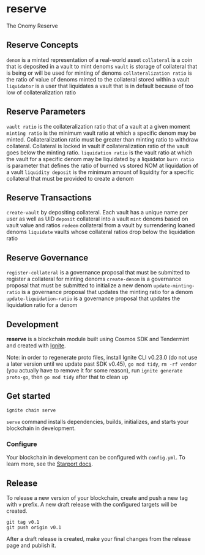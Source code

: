 # reserve

The Onomy Reserve

## Reserve Concepts

`denom` is a minted representation of a real-world asset
`collateral` is a coin that is deposited in a vault to mint denoms
`vault` is storage of collateral that is being or will be used for minting of denoms
`collateralization ratio` is the ratio of value of denoms minted to the collateral stored within a vault
`liquidator` is a user that liquidates a vault that is in default because of too low of collateralization ratio

## Reserve Parameters

`vault ratio` is the collateralization ratio that of a vault at a given moment
`minting ratio` is the minimum vault ratio at which a specific denom may be minted.  Collateralization ratio must be greater than minting ratio to withdraw collateral.  Collateral is locked in vault if collateralization ratio of the vault goes below the minting ratio.
`liquidation ratio` is the vault ratio at which the vault for a specific denom may be liquidated by a liquidator
`burn ratio` is parameter that defines the ratio of burned vs stored NOM at liquidation of a vault
`liquidity deposit` is the minimum amount of liquidity for a specific collateral that must be provided to create a denom

## Reserve Transactions

`create-vault` by depositing collateral.  Each vault has a unique name per user as well as UID
`deposit` collateral into a vault
`mint` denoms based on vault value and ratios
`redeem` collateral from a vault by surrendering loaned denoms
`liquidate` vaults whose collateral ratios drop below the liquidation ratio

## Reserve Governance

`register-collateral` is a governance proposal that must be submitted to register a collateral for minting denoms
`create-denom` is a governance proposal that must be submitted to initialize a new denom
`update-minting-ratio` is a governance proposal that updates the minting ratio for a denom
`update-liquidation-ratio` is a governance proposal that updates the liquidation ratio for a denom

## Development

**reserve** is a blockchain module built using Cosmos SDK and Tendermint and created with [Ignite](https://github.com/ignite/cli).

Note: in order to regenerate proto files, install Ignite CLI v0.23.0 (do not use a later version until we update past SDK v0.45), `go mod tidy`, `rm -rf vendor` (you actually have to remove it for some reason), run `ignite generate proto-go`, then `go mod tidy` after that to clean up

## Get started

```
ignite chain serve
```

`serve` command installs dependencies, builds, initializes, and starts your blockchain in development.

### Configure

Your blockchain in development can be configured with `config.yml`. To learn more, see the [Starport docs](https://docs.starport.com).

## Release

To release a new version of your blockchain, create and push a new tag with `v` prefix. A new draft release with the configured targets will be created.

```
git tag v0.1
git push origin v0.1
```

After a draft release is created, make your final changes from the release page and publish it.